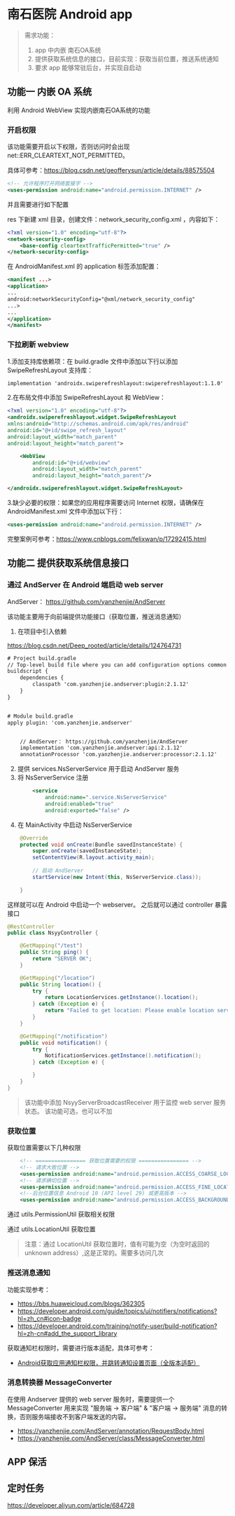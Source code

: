 # 南石医院 Android app

> 需求功能：
> 1. app 中内嵌 南石OA系统
> 2. 提供获取系统信息的接口，目前实现：获取当前位置，推送系统通知
> 3. 要求 app 能够常驻后台，并实现自启动

## 功能一 内嵌 OA 系统

利用 Android WebView 实现内嵌南石OA系统的功能

### 开启权限

该功能需要开启以下权限，否则访问时会出现 net::ERR_CLEARTEXT_NOT_PERMITTED。

具体可参考：https://blog.csdn.net/geofferysun/article/details/88575504

```xml AndroidManifest.xml
<!-- 允许程序打开网络套接字 -->
<uses-permission android:name="android.permission.INTERNET" />
```

并且需要进行如下配置

res 下新建 xml 目录，创建文件：network_security_config.xml ，内容如下：

```xml
<?xml version="1.0" encoding="utf-8"?>
<network-security-config>
    <base-config cleartextTrafficPermitted="true" />
</network-security-config>
```

在 AndroidManifest.xml 的 application 标签添加配置：

```xml
<manifest ...>
<application>
...
android:networkSecurityConfig="@xml/network_security_config"
...>
...
</application>
</manifest>
```

### 下拉刷新 webview

1.添加支持库依赖项：在 build.gradle 文件中添加以下行以添加 SwipeRefreshLayout 支持库：

```xml
implementation 'androidx.swiperefreshlayout:swiperefreshlayout:1.1.0'
```

2.在布局文件中添加 SwipeRefreshLayout 和 WebView：

```xml
<?xml version="1.0" encoding="utf-8"?>
<androidx.swiperefreshlayout.widget.SwipeRefreshLayout
xmlns:android="http://schemas.android.com/apk/res/android"
android:id="@+id/swipe_refresh_layout"
android:layout_width="match_parent"
android:layout_height="match_parent">

    <WebView
        android:id="@+id/webview"
        android:layout_width="match_parent"
        android:layout_height="match_parent"/>

</androidx.swiperefreshlayout.widget.SwipeRefreshLayout>
```

3.缺少必要的权限：如果您的应用程序需要访问 Internet 权限，请确保在 AndroidManifest.xml 文件中添加以下行：

```xml
<uses-permission android:name="android.permission.INTERNET" />
```

完整案例可参考：https://www.cnblogs.com/felixwan/p/17292415.html

## 功能二 提供获取系统信息接口

### 通过 AndServer 在 Android 端启动 web server

AndServer： https://github.com/yanzhenjie/AndServer

该功能主要用于向前端提供功能接口（获取位置，推送消息通知）

1. 在项目中引入依赖

https://blog.csdn.net/Deep_rooted/article/details/124764731

```xml
# Project build.gradle
// Top-level build file where you can add configuration options common to all sub-projects/modules.
buildscript {
    dependencies {
        classpath 'com.yanzhenjie.andserver:plugin:2.1.12'
    }
}


# Module build.gradle
apply plugin: 'com.yanzhenjie.andserver'


    // AndServer： https://github.com/yanzhenjie/AndServer
    implementation 'com.yanzhenjie.andserver:api:2.1.12'
    annotationProcessor 'com.yanzhenjie.andserver:processor:2.1.12'

```

2. 提供 services.NsServerService 用于启动 AndServer 服务
3. 将 NsServerService 注册

```xml AndroidManifest.xml
        <service
            android:name=".service.NsServerService"
            android:enabled="true"
            android:exported="false" />
```

4. 在 MainActivity 中启动 NsServerService

```java
    @Override
    protected void onCreate(Bundle savedInstanceState) {
        super.onCreate(savedInstanceState);
        setContentView(R.layout.activity_main);
        
        // 启动 AndServer
        startService(new Intent(this, NsServerService.class));
        
    }
```

这样就可以在 Android 中启动一个 webserver。 之后就可以通过 controller 暴露接口

```java
@RestController
public class NsyyController {

    @GetMapping("/test")
    public String ping() {
        return "SERVER OK";
    }

    @GetMapping("/location")
    public String location() {
        try {
            return LocationServices.getInstance().location();
        } catch (Exception e) {
            return "Failed to get location: Please enable location service first";
        }
    }

    @GetMapping("/notification")
    public void notification() {
        try {
            NotificationServices.getInstance().notification();
        } catch (Exception e) {

        }
    }
}
```

> 该功能中添加 NsyyServerBroadcastReceiver 用于监控 web server 服务状态。 该功能可选，也可以不加

### 获取位置

获取位置需要以下几种权限

```xml
    <!-- ================ 获取位置需要的权限 ================ -->
    <!-- 请求大致位置 -->
    <uses-permission android:name="android.permission.ACCESS_COARSE_LOCATION" />
    <!-- 请求确切位置 -->
    <uses-permission android:name="android.permission.ACCESS_FINE_LOCATION" />
    <!--后台位置信息 Android 10 (API level 29) 或更高版本 -->
    <uses-permission android:name="android.permission.ACCESS_BACKGROUND_LOCATION" />
```

通过 utils.PermissionUtil 获取相关权限

通过 utils.LocationUtil 获取位置

> 注意：通过 LocationUtil 获取位置时，值有可能为空（为空时返回的 unknown address）,这是正常的。需要多访问几次

### 推送消息通知

功能实现参考：

- https://bbs.huaweicloud.com/blogs/362305
- https://developer.android.com/guide/topics/ui/notifiers/notifications?hl=zh_cn#icon-badge
- https://developer.android.com/training/notify-user/build-notification?hl=zh-cn#add_the_support_library

获取通知栏权限时，需要进行版本适配，具体可参考：

- [Android获取应用通知栏权限，并跳转通知设置页面（全版本适配）](https://blog.csdn.net/aiynmimi/article/details/102740139)


### 消息转换器 MessageConverter

在使用 Andserver 提供的 web server 服务时，需要提供一个 MessageConverter 用来实现 "服务端 -> 客户端" & "客户端 -> 服务端" 消息的转换，否则服务端接收不到客户端发送的内容。

- https://yanzhenjie.com/AndServer/annotation/RequestBody.html
- https://yanzhenjie.com/AndServer/class/MessageConverter.html

## APP 保活



## 定时任务

https://developer.aliyun.com/article/684728


